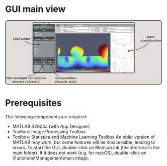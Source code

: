 # GUI main view
![GUI](UserGuide/gui_scheme.png)
# Prerequisites
The following components are required:
- MATLAB R2024a (with App Designer)
- Toolbox: Image Processing Toolbox
- Toolbox: Statistics and Machine Learning Toolbox
An older version of MATLAB may work, but some features will be inaccessible, leading to errors. To start the GUI, double-click on ModLab.lnk (the shortcut in the main folder). If it does not work (e.g. for macOS), double-click on \Functions\Management\main.mlapp.
